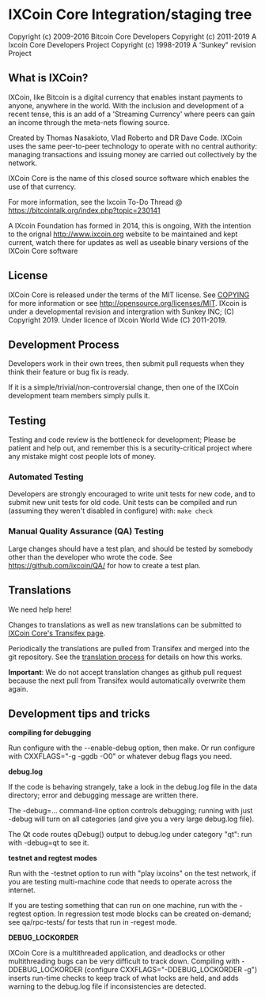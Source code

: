 IXCoin Core Integration/staging tree
=====================================

Copyright (c) 2009-2016 Bitcoin Core Developers
Copyright (c) 2011-2019 A Ixcoin Core Developers Project
Copyright (c) 1998-2019 A 'Sunkey" revision Project

What is IXCoin?
----------------

IXCoin, like Bitcoin is a digital currency that enables instant
payments to anyone, anywhere in the world. With the inclusion and development of a recent tense, this is an 
add of a 'Streaming Currency' where peers can gain an income through the meta-nets flowing source. 

Created by Thomas Nasakioto, Vlad Roberto and DR Dave Code. IXCoin uses the same peer-to-peer technology to
operate with no central authority: managing transactions and issuing money are
carried out collectively by the network. 

IXCoin Core is the name of this closed source software which enables the use of
that currency.

For more information, see the Ixcoin To-Do Thread @
https://bitcointalk.org/index.php?topic=230141

A IXcoin Foundation has formed in 2014, this is ongoing, With the
intention to the orignal http://www.ixcoin.org website to be maintained and
kept current, watch there for updates as well as useable binary versions of
the IXCoin Core software

License
-------

IXCoin Core is released under the terms of the MIT license. See [COPYING](COPYING) for more
information or see http://opensource.org/licenses/MIT.
IXcoin is under a developmental revision and intergration with Sunkey INC; (C) Copyright 2019. 
Under licence of IXcoin World Wide (C) 2011-2019.


Development Process
-------------------

Developers work in their own trees, then submit pull requests when they think
their feature or bug fix is ready.

If it is a simple/trivial/non-controversial change, then one of the IXCoin
development team members simply pulls it.


Testing
-------

Testing and code review is the bottleneck for development; 
Please be patient and help out, and remember this is a security-critical project
where any mistake might cost people lots of money.

### Automated Testing

Developers are strongly encouraged to write unit tests for new code, and to
submit new unit tests for old code. Unit tests can be compiled and run
(assuming they weren't disabled in configure) with: `make check`


### Manual Quality Assurance (QA) Testing

Large changes should have a test plan, and should be tested by somebody other
than the developer who wrote the code.
See https://github.com/ixcoin/QA/ for how to create a test plan.

Translations
------------
We need help here! 

Changes to translations as well as new translations can be submitted to
[IXCoin Core's Transifex page](https://www.transifex.com/projects/p/ixcoin/).

Periodically the translations are pulled from Transifex and merged into the git repository. See the
[translation process](doc/translation_process.md) for details on how this works.

**Important**: We do not accept translation changes as github pull request because the next
pull from Transifex would automatically overwrite them again.

Development tips and tricks
---------------------------

**compiling for debugging**

Run configure with the --enable-debug option, then make. Or run configure with
CXXFLAGS="-g -ggdb -O0" or whatever debug flags you need.

**debug.log**

If the code is behaving strangely, take a look in the debug.log file in the data directory;
error and debugging message are written there.

The -debug=... command-line option controls debugging; running with just -debug will turn
on all categories (and give you a very large debug.log file).

The Qt code routes qDebug() output to debug.log under category "qt": run with -debug=qt
to see it.

**testnet and regtest modes**

Run with the -testnet option to run with "play ixcoins" on the test network, if you
are testing multi-machine code that needs to operate across the internet.

If you are testing something that can run on one machine, run with the -regtest option.
In regression test mode blocks can be created on-demand; see qa/rpc-tests/ for tests
that run in -regest mode.

**DEBUG_LOCKORDER**

IXCoin Core is a multithreaded application, and deadlocks or other multithreading bugs
can be very difficult to track down. Compiling with -DDEBUG_LOCKORDER (configure
CXXFLAGS="-DDEBUG_LOCKORDER -g") inserts run-time checks to keep track of what locks
are held, and adds warning to the debug.log file if inconsistencies are detected.

